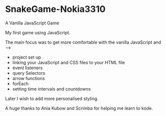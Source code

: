 # SnakeGame-Nokia3310
A Vanilla JavaScript Game

My first game using JavaScript.

The main focus was to get more comfortable with the vanilla JavaScript and -->

   * project set up
   * linking your JavaScript and CSS files to your HTML file
   * event listeners
   * query Selectors
   * arrow functions
   * forEach
   * setting time intervals and countdowns


Later I wish to add more personalised styling.

A huge thanks to Ania Kubow and Scrimba for helping me learn to kode. 

